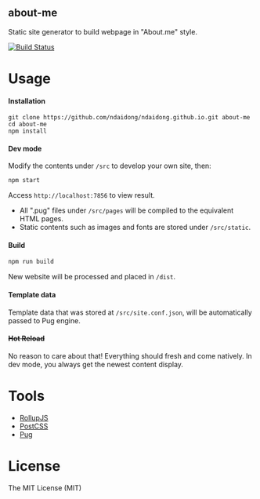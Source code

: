 ## about-me

Static site generator to build webpage in "About.me" style.


[![Build Status](https://travis-ci.org/ndaidong/ndaidong.github.io.svg?branch=dev)](https://travis-ci.org/ndaidong/ndaidong.github.io)


# Usage


#### Installation

```
git clone https://github.com/ndaidong/ndaidong.github.io.git about-me
cd about-me
npm install

```


#### Dev mode


Modify the contents under `/src` to develop your own site, then:


```bash
npm start
````

Access `http://localhost:7856` to view result.


- All ".pug" files under `/src/pages` will be compiled to the equivalent HTML pages.
- Static contents such as images and fonts are stored under `/src/static`.


#### Build

```bash
npm run build
```

New website will be processed and placed in `/dist`.


#### Template data


Template data that was stored at `/src/site.conf.json`, will be automatically passed to Pug engine.


#### ~~Hot Reload~~

No reason to care about that! Everything should fresh and come natively. In dev mode, you always get the newest content display.


# Tools

- [RollupJS](https://rollupjs.org/)
- [PostCSS](https://postcss.org/)
- [Pug](https://pugjs.org)


# License

The MIT License (MIT)
